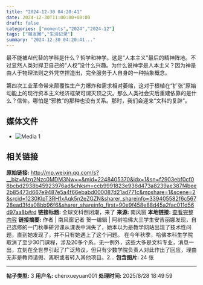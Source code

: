 ```yaml
---
title: "2024-12-30 04:20:41"
date: 2024-12-30T11:00:00+08:00
draft: false
categories: ["moments","2024","2024-12"]
tags: ["朋友圈","生活记录"]
summary: "2024-12-30 04:20:41..."
---
```


最不能被AI代替的学科是什么？哲学和神学。这是“人本主义”最后的精神阵地。不过显然人类对捍卫自己的“人权”没什么兴趣。为什么说神学是人本主义？因为神是由人于物理法则之外凭空捏造出，完全服务于人自身的一种抽象概念。

第四次工业革命带来颠覆性生产力爆炸和需求相对萎缩，这对于根植在“扩张”原始动能上的现行资本主义经济框架可谓灭顶之灾。那么人类社会灾后重建依靠的是什么？信仰。哪怕是“邪教”的那种也没有关系。那时，我们会迎来“文科的复辟”。

## 媒体文件

- ![Media 1](/Moments/photos/2024-12-30/202412300420410.jpg)

## 相关链接

**原始链接:** http://mp.weixin.qq.com/s?__biz=Mzg2Nzc0MDM3Nw==&mid=2248405370&idx=1&sn=f2903ebf0cf08bcbd2938b45923976ad&chksm=ccb9991823e936d473a8239ae387f4bee2b85473d667e9487e5a4f66ebabd000087d21ad771c&mpshare=1&scene=2&srcid=1230KlpT3RH1xAqk5n2eZGZN&sharer_shareinfo=339405582f6c56728ead3fda08bb96f6&sharer_shareinfo_first=90e9f458e88d45a2fac011d56d97aa8b#rd
**链接标题:** 全球文科倒闭潮，来了
**来源:** 南风窗
**本地链接:** [查看完整内容](/link_content/2024/12/2024-12-30-1/link_content/)
**链接摘要:** ‍‍作者 | 南风窗记者 贺一编辑 | 阿树哈佛大三学生安吉丽娜发现，自己选修的一门秋季研讨课从课表中消失了，她本以为是教学网站出现了技术性问题，直到她发现了，并不只有她遇上了这个问题。 在今年秋季，哈佛本科生学院取消了至少30门课程，涉及20多个系。无一例外，这些大多是文科专业，消息一出，立刻在全世界引起了广泛热议，但只有少数学院负责人对此作出了回应，理由无非是教师请假、离职或者转入其他项目。2...
**包含图片:** 24 张

---

**帖子类型:** 3
**用户名:** chenxueyuan001
**处理时间:** 2025/8/28 18:49:59